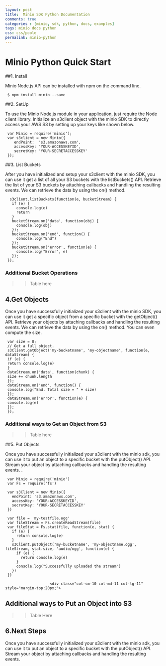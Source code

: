 ```yaml
---
layout: post
title:  Minio SDK Python Documentation
comments: true
categories : [minio, sdk, python, docs, examples]
tags: minio docs python
css: css/poole
permalink: minio-python 
---
```

 
# Minio Python Quick Start

 
##1. Install

Minio Node.js API can be installed with npm on the command line.

     $ npm install minio --save
    					 

##2. SetUp

 To use the Minio Node.js module in your application, just require the Node client library. Initialize an s3client object with the minio SDK to directly access your AWS S3 by setting up your keys like shown below.

     var Minio = require('minio'); 
     var s3client = new Minio({
     	endPoint:  's3.amazonaws.com',
     	accessKey: 'YOUR-ACCESSKEYID',
     	secretKey: 'YOUR-SECRETACCESSKEY'
     });

    					 

##3. List Buckets

 After you have initialized and setup your s3client with the minio SDK, you can use it get a list of all your S3 buckets with the listBuckets() API. Retrieve the list of your S3 buckets by attaching callbacks and handling the resulting events. We can retrieve the data by using the on() method.

      s3client.listBuckets(function(e, bucketStream) {
       if (e) {
         console.log(e)
         return
       }
       bucketStream.on('data', function(obj) {
         console.log(obj)
       });
       bucketStream.on('end', function() {
         console.log("End")
       });
       bucketStream.on('error', function(e) {
         console.log("Error", e)
       });
     });

    					 
### Additional Bucket Operations

  >> Table here

## 4.Get Objects

 Once you have successfully initialized your s3client with the minio SDK, you can use it get a specific object from a specific bucket with the getObject() API. Retrieve your objects by attaching callbacks and handling the resulting events. We can retrieve the data by using the on() method. You can even compute the size.

     var size = 0;
     // Get a full object.
     s3Client.getObject('my-bucketname', 'my-objectname', function(e, dataStream) {
     if (e) {
     return console.log(e)
     }
     dataStream.on('data', function(chunk) {
     size += chunk.length
     });
     dataStream.on('end', function() {
     console.log("End. Total size = " + size)
     });
     dataStream.on('error', function(e) {
     console.log(e)
     });
     });  

     	   					 
### Additional ways to Get an Object from S3

  >>Table here

##5. Put Objects

 Once you have successfully initialized your s3client with the minio sdk, you can use it to put an object to a specific bucket with the putObject() API. Stream your object by attaching callbacks and handling the resulting events.  .

     var Minio = require('minio')
     var Fs = require('fs')

     var s3Client = new Minio({
       endPoint: 's3.amazonaws.com',
       accessKey: 'YOUR-ACCESSKEYID',
       secretKey: 'YOUR-SECRETACCESSKEY'
     })

     var file = 'my-testfile.ogg'
     var fileStream = Fs.createReadStream(file)
     var fileStat = Fs.stat(file, function(e, stat) {
       if (e) {
         return console.log(e)
       }
       s3Client.putObject('my-bucketname', 'my-objectname.ogg', fileStream, stat.size, 'audio/ogg', function(e) {
         if (e) {
           return console.log(e)
         }
         console.log("Successfully uploaded the stream")
       })
     })

     					<div class="col-sm-10 col-md-11 col-lg-11" style="margin-top:20px;">

## Additional ways to Put an Object into S3

  >> Table Here

## 6.Next Steps

 Once you have successfully initialized your s3client with the minio sdk, you can use it to put an object to a specific bucket with the putObject() API. Stream your object by attaching callbacks and handling the resulting events. 
